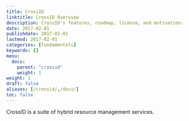 ```yaml
---
title: CrossID
linktitle: CrossID Overview
description: CrossID's features, roadmap, license, and motivation.
date: 2017-02-01
publishdate: 2017-02-01
lastmod: 2017-02-01
categories: [fundamentals]
keywords: []
menu:
  docs:
    parent: "crossid"
    weight: 1
weight: 1
draft: false
aliases: [/crossid/,/docs/]
toc: false
---
```


CrossID is a suite of hybrid resource management services.

